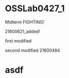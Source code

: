 
# OSSLab0427_1
Midterm FIGHTING!

21600621_added!

first modified


second modified
21600484

asdf
====
